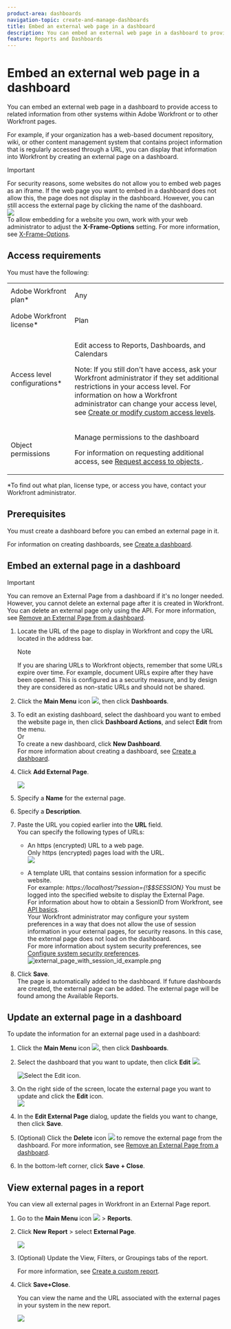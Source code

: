 ```yaml
---
product-area: dashboards
navigation-topic: create-and-manage-dashboards
title: Embed an external web page in a dashboard
description: You can embed an external web page in a dashboard to provide access to related information from other systems within Adobe Workfront or to other Workfront pages.
feature: Reports and Dashboards
---
```


# Embed an external web page in a dashboard

You can embed an external web page in a dashboard to provide access to related information from other systems within Adobe Workfront or to other Workfront pages.

For example, if your organization has a web-based document repository, wiki, or other content management system that contains project information that is regularly accessed through a URL, you can display that information into Workfront by creating an external page on a dashboard.

>[!IMPORTANT]
>
>For security reasons, some websites do not allow you to embed web pages as an iframe. If the web page you want to embed in a dashboard does not allow this, the page does not display in the dashboard. However, you can still access the external page by clicking the name of the dashboard.  
>![](assets/qs-empty-external-page-report-350x165.png)  
>To allow embedding for a website you own, work with your web administrator to adjust the **X-Frame-Options** setting. For more information, see [X-Frame-Options](https://developer.mozilla.org/en-US/docs/Web/HTTP/Headers/X-Frame-Options).

## Access requirements

You must have the following:

<table style="table-layout:auto"> 
 <col> 
 <col> 
 <tbody> 
  <tr> 
   <td role="rowheader">Adobe Workfront plan*</td> 
   <td> <p>Any</p> </td> 
  </tr> 
  <tr> 
   <td role="rowheader">Adobe Workfront license*</td> 
   <td> <p>Plan </p> </td> 
  </tr> 
  <tr> 
   <td role="rowheader">Access level configurations*</td> 
   <td> <p>Edit access to Reports, Dashboards, and Calendars</p> <p>Note: If you still don't have access, ask your Workfront administrator if they set additional restrictions in your access level. For information on how a Workfront administrator can change your access level, see <a href="../../../administration-and-setup/add-users/configure-and-grant-access/create-modify-access-levels.md" class="MCXref xref">Create or modify custom access levels</a>.</p> </td> 
  </tr> 
  <tr> 
   <td role="rowheader">Object permissions</td> 
   <td> <p>Manage permissions to the dashboard</p> <p>For information on requesting additional access, see <a href="../../../workfront-basics/grant-and-request-access-to-objects/request-access.md" class="MCXref xref">Request access to objects </a>.</p> </td> 
  </tr> 
 </tbody> 
</table>

&#42;To find out what plan, license type, or access you have, contact your Workfront administrator.

## Prerequisites

You must create a dashboard before you can embed an external page in it.

For information on creating dashboards, see [Create a dashboard](../../../reports-and-dashboards/dashboards/creating-and-managing-dashboards/create-dashboard.md).

## Embed an external page in a dashboard

>[!IMPORTANT]
>
>You can remove an External Page from a dashboard if it's no longer needed. However, you cannot delete an external page after it is created in Workfront. You can delete an external page only using the API. For more information, see [Remove an External Page from a dashboard](../../../reports-and-dashboards/dashboards/creating-and-managing-dashboards/remove-external-page-from-dashboard.md).

1. Locate the URL of the page to display in Workfront and copy the URL located in the address bar.

   >[!NOTE]
   >
   >If you are sharing URLs to Workfront objects, remember that some URLs expire over time. For example, document URLs expire after they have been opened. This is configured as a security measure, and by design they are considered as non-static URLs and should not be shared.

1. Click the **Main Menu** icon ![](assets/main-menu-icon.png), then click **Dashboards**. 

1. To edit an existing dashboard, select the dashboard you want to embed the website page in, then click **Dashboard Actions**, and select **Edit** from the menu.  
   Or  
   To create a new dashboard, click **New Dashboard**.  
   For more information about creating a dashboard, see [Create a dashboard](../../../reports-and-dashboards/dashboards/creating-and-managing-dashboards/create-dashboard.md).

1. Click **Add External Page**.

   ![](assets/qs-add-external-page-350x239.png)

1. Specify a **Name** for the external page.
1. Specify a **Description**.
1. Paste the URL you copied earlier into the **URL** field.  
   You can specify the following types of URLs:

   * An https (encrypted) URL to a web page.  
     Only https (encrypted) pages load with the URL.  
     ![](assets/add-external-page-dialog-qs-350x247.png)

   * A template URL that contains session information for a specific website.  
     For example: *https://localhost/?session={!$$SESSION}* 
     You must be logged into the specified website to display the External Page.  
     For information about how to obtain a SessionID from Workfront, see [API basics](../../../wf-api/general/api-basics.md).  
     Your Workfront administrator may configure your system preferences in a way that does not allow the use of session information in your external pages, for security reasons. In this case, the external page does not load on the dashboard.  
     For more information about system security preferences, see [Configure system security preferences](../../../administration-and-setup/manage-workfront/security/configure-security-preferences.md).  
     ![external_page_with_session_id_example.png](assets/external-page-with-session-id-example-350x134.png)

1. Click **Save**.  
   The page is automatically added to the dashboard. If future dashboards are created, the external page can be added. The external page will be found among the Available Reports.

   <!--
   <MadCap:conditionalText data-mc-conditions="QuicksilverOrClassic.Draft mode">
   (NOTE: Alina: *** This is linked to: Creating Dashboards, and Editing Dashboards.)
   </MadCap:conditionalText>
   -->

## Update an external page in a dashboard

To update the information for an external page used in a dashboard:

1. Click the **Main Menu** icon ![](assets/main-menu-icon.png), then click **Dashboards**. 
1. Select the dashboard that you want to update, then click **Edit** ![](assets/edit-icon.png).

   ![Select the Edit icon.](assets/nwe-editdashboard2021-350x188.png)

1. On the right side of the screen, locate the external page you want to update and click the **Edit** icon.  
   ![](assets/nwe-inline-edit-external-page-350x226.png)

1. In the **Edit External Page** dialog, update the fields you want to change, then click **Save**.
1. (Optional)&nbsp;Click the **Delete** icon ![](assets/delete.png) to remove the external page from the dashboard. For more information, see [Remove an External Page from a dashboard](../../../reports-and-dashboards/dashboards/creating-and-managing-dashboards/remove-external-page-from-dashboard.md). 
1. In the bottom-left corner, click **Save + Close**.

## View external pages in a report

You can view all external pages in Workfront in an External Page report.

1. Go to the **Main Menu** icon ![](assets/main-menu-icon.png) > **Reports**.
1. Click **New Report** > select **External Page**.

   ![](assets/external-page-new-report-in-dropdown-nwe.png)

1. (Optional) Update the View, Filters, or Groupings tabs of the report.

   For more information, see [Create a custom report](../../../reports-and-dashboards/reports/creating-and-managing-reports/create-custom-report.md). 

1. Click **Save+Close**.

   You can view the name and the URL associated with the external pages in your system in the new report.

   ![](assets/external-page-report-name-url-columns-nwe-350x213.png)

